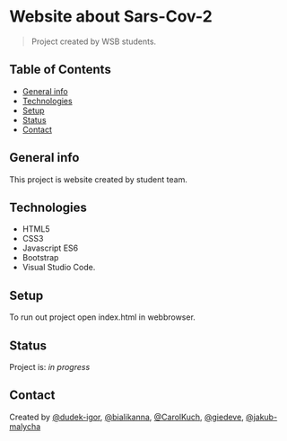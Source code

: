 # Website about Sars-Cov-2
> Project created by WSB students.

## Table of Contents

* [General info](#general-info)
* [Technologies](#technologies)
* [Setup](#setup)
* [Status](#status)
* [Contact](#contact)

## General info
This project is website created by student team.

## Technologies
* HTML5
* CSS3
* Javascript ES6
* Bootstrap
* Visual Studio Code.

## Setup
To run out project open index.html in webbrowser.

## Status
Project is: _in progress_

## Contact
Created by [@dudek-igor](https://github.com/dudek-igor), [@bialikanna](https://github.com/bialikanna), [@CarolKuch](https://github.com/CarolKuch), [@giedeve](https://github.com/giedeve), [@jakub-malycha](https://github.com/jakub-malycha)